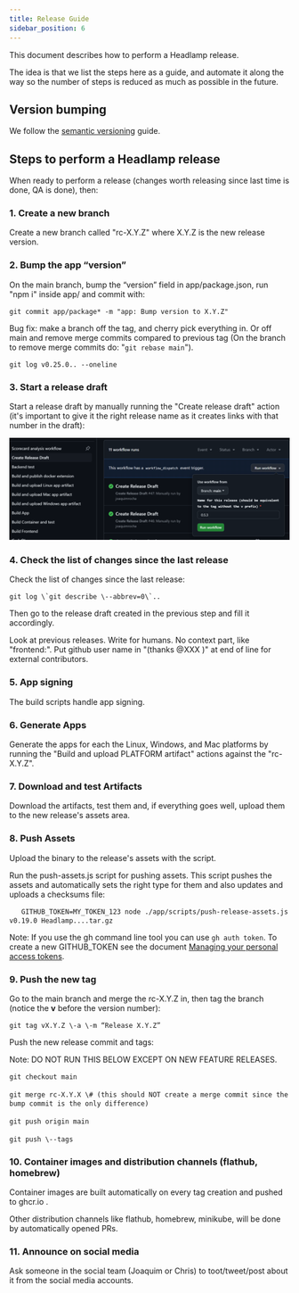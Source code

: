 ```yaml
---
title: Release Guide
sidebar_position: 6
---
```


This document describes how to perform a Headlamp release.

The idea is that we list the steps here as a guide, and automate it along the way so the number of steps is reduced as much as possible in the future.

## Version bumping

We follow the [semantic versioning](https://semver.org/) guide.

## Steps to perform a Headlamp release  

When ready to perform a release (changes worth releasing since last time is done, QA is done), then:

### 1. Create a new branch

Create a new branch called "rc-X.Y.Z" where X.Y.Z is the new release version.

### 2. Bump the app “version”

On the main branch, bump the “version” field in app/package.json, run "npm i" inside app/ and commit with:

```shell
git commit app/package* -m "app: Bump version to X.Y.Z"
```

Bug fix: make a branch off the tag, and cherry pick everything in. Or off main and remove merge commits compared to previous tag (On the branch to remove merge commits do: "`git rebase main`").

```shell
git log v0.25.0.. --oneline
```



### 3. Start a release draft

Start a release draft by manually running the "Create release draft" action (it's important to give it the right release name as it creates links with that number in the draft):

![Release Version](release-version.png)

### 4. Check the list of changes since the last release

Check the list of changes since the last release:

```
git log \`git describe \--abbrev=0\`..
```

Then go to the release draft created in the previous step and fill it accordingly.

Look at previous releases. Write for humans. No context part, like "frontend:". Put github user name in "(thanks @XXX )" at end of line for external contributors.


### 5. App signing

The build scripts handle app signing.

### 6. Generate Apps

Generate the apps for each the Linux, Windows, and Mac platforms by running the "Build and upload PLATFORM artifact" actions against the "rc-X.Y.Z".

### 7. Download and test Artifacts

Download the artifacts, test them and, if everything goes well, upload them to the new release's assets area.

### 8. Push Assets

Upload the binary to the release's assets with the script.

Run the push-assets.js script for pushing assets. This script pushes the assets and automatically sets the right type for them and also updates and uploads a checksums file:

```shell
   GITHUB_TOKEN=MY_TOKEN_123 node ./app/scripts/push-release-assets.js v0.19.0 Headlamp....tar.gz
```

Note: If you use the gh command line tool you can use `gh auth token`. To create a new GITHUB_TOKEN see the document [Managing your personal access tokens](https://docs.github.com/en/authentication/keeping-your-account-and-data-secure/managing-your-personal-access-tokens).


### 9. Push the new tag

Go to the main branch and merge the rc-X.Y.Z in, then tag the branch (notice the **v** before the version number):

```shell
git tag vX.Y.Z \-a \-m “Release X.Y.Z”
```


Push the new release commit and tags:

Note: DO NOT RUN THIS BELOW EXCEPT ON NEW FEATURE RELEASES.

```shell
git checkout main

git merge rc-X.Y.X \# (this should NOT create a merge commit since the bump commit is the only difference)

git push origin main

git push \--tags
```

### 10. Container images and distribution channels (flathub, homebrew)

Container images are built automatically on every tag creation and pushed to ghcr.io .

Other distribution channels like flathub, homebrew, minikube, will be done by automatically opened PRs.

### 11. Announce on social media

Ask someone in the social team (Joaquim or Chris) to toot/tweet/post about it from the social media accounts.
